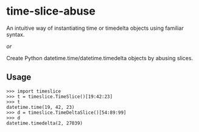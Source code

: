 # time-slice-abuse

An intuitive way of instantiating time or timedelta objects using familiar syntax.

*or*

Create Python datetime.time/datetime.timedelta objects by abusing slices.


Usage
---------

    >>> import timeslice
    >>> t = timeslice.TimeSlice()[19:42:23]
    >>> t
    datetime.time(19, 42, 23)
    >>> d = timeslice.TimeDeltaSlice()[54:89:99]
    >>> d
    datetime.timedelta(2, 27039)